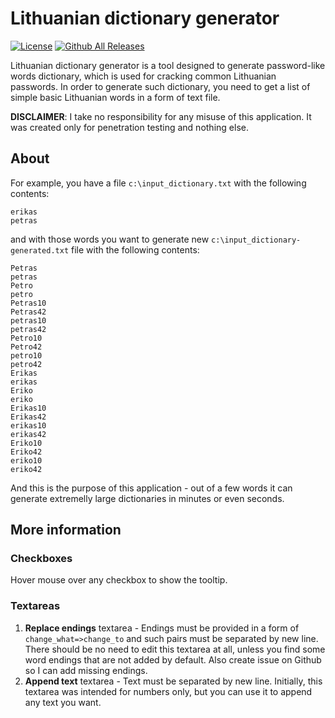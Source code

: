 # Lithuanian dictionary generator

[![License](https://img.shields.io/github/license/erkexzcx/Lithuanian-dictionary-generator)](LICENSE)
[![Github All Releases](https://img.shields.io/github/downloads/erkexzcx/Lithuanian-dictionary-generator/total.svg)](https://github.com/erkexzcx/Lithuanian-dictionary-generator/releases)

Lithuanian dictionary generator is a tool designed to generate password-like words dictionary, which is used for cracking common Lithuanian passwords. In order to generate such dictionary, you need to get a list of simple basic Lithuanian words in a form of text file.

__DISCLAIMER__: I take no responsibility for any misuse of this application. It was created only for penetration testing and nothing else.

## About

For example, you have a file `c:\input_dictionary.txt` with the following contents:
```
erikas
petras
```

and with those words you want to generate new `c:\input_dictionary-generated.txt` file with the following contents:
```
Petras
petras
Petro
petro
Petras10
Petras42
petras10
petras42
Petro10
Petro42
petro10
petro42
Erikas
erikas
Eriko
eriko
Erikas10
Erikas42
erikas10
erikas42
Eriko10
Eriko42
eriko10
eriko42
```
And this is the purpose of this application - out of a few words it can generate extremelly large dictionaries in minutes or even seconds.

## More information

### Checkboxes
Hover mouse over any checkbox to show the tooltip.

### Textareas
1. __Replace endings__ textarea - Endings must be provided in a form of `change_what=>change_to` and such pairs must be separated by new line. There should be no need to edit this textarea at all, unless you find some word endings that are not added by default. Also create issue on Github so I can add missing endings.
2. __Append text__ textarea - Text must be separated by new line. Initially, this textarea was intended for numbers only, but you can use it to append any text you want.

